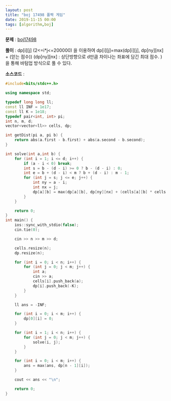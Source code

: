 ```yaml
---
layout: post
title: "boj 17498 폴짝 게임"
date: 2019-11-15 00:00
tags: [algorithm,boj]
---
```


**문제** : [boj17498](https://www.acmicpc.net/problem/17498)

**풀이** :
dp[i][j] (2<=i*j<=200000) 을 이용하여 dp[i][j]=max(dp[i][j], dp[ny][nx] + (얻는 점수)) (dp[ny][nx] : 상단방향으로 d만큼 차이나는 좌표에 담긴 최대 점수. ) 을 통해 바텀업 방식으로 풀 수 있다.

**소스코드** :
```c++
#include<bits/stdc++.h>

using namespace std;

typedef long long ll;
const ll INF = 1e17;
const ll K = 1e18;
typedef pair<int, int> pi;
int n, m, d;
vector<vector<ll>> cells, dp;

int getDist(pi a, pi b) {
	return abs(a.first - b.first) + abs(a.second - b.second);
}

int solve(int a,int b) {
	for (int i = 1; i <= d; i++) {
		if (a - i < 0) break;
		int s = b - (d - i) >= 0 ? b - (d - i) : 0;
		int e = b + (d - i) < m ? b + (d - i) : m - 1;
		for (int j = s; j <= e; j++) {
			int ny = a - i;
			int nx = j;
			dp[a][b] = max(dp[a][b], dp[ny][nx] + (cells[a][b] * cells[ny][nx]));
		}
	}

	return 0;
}
int main() {
	ios::sync_with_stdio(false);
	cin.tie(0);

	cin >> n >> m >> d;

	cells.resize(n);
	dp.resize(n);

	for (int i = 0; i < n; i++) {
		for (int j = 0; j < m; j++) {
			int a;
			cin >> a;
			cells[i].push_back(a);
			dp[i].push_back(-K);
		}
	}

	ll ans = -INF;

	for (int i = 0; i < m; i++) {
		dp[0][i] = 0;
	}

	for (int i = 1; i < n; i++) {
		for (int j = 0; j < m; j++) {
			solve(i, j);
		}
	}

	for (int i = 0; i < m; i++) {
		ans = max(ans, dp[n - 1][i]);
	}

	cout << ans << "\n";

	return 0;
}
```
